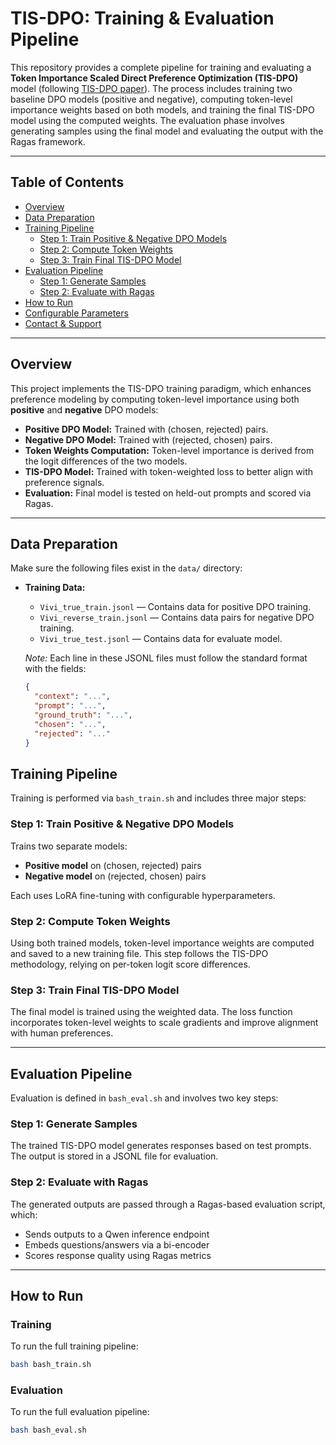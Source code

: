# TIS-DPO: Training & Evaluation Pipeline

This repository provides a complete pipeline for training and evaluating a **Token Importance Scaled Direct Preference Optimization (TIS-DPO)** model (following [TIS-DPO paper](https://arxiv.org/pdf/2410.04350)). The process includes training two baseline DPO models (positive and negative), computing token-level importance weights based on both models, and training the final TIS-DPO model using the computed weights. The evaluation phase involves generating samples using the final model and evaluating the output with the Ragas framework.

---

## Table of Contents

- [Overview](#overview)
- [Data Preparation](#data-preparation)
- [Training Pipeline](#training-pipeline)
  - [Step 1: Train Positive & Negative DPO Models](#step-1-train-positive--negative-dpo-models)
  - [Step 2: Compute Token Weights](#step-2-compute-token-weights)
  - [Step 3: Train Final TIS-DPO Model](#step-3-train-final-tis-dpo-model)
- [Evaluation Pipeline](#evaluation-pipeline)
  - [Step 1: Generate Samples](#step-1-generate-samples)
  - [Step 2: Evaluate with Ragas](#step-2-evaluate-with-ragas)
- [How to Run](#how-to-run)
- [Configurable Parameters](#configurable-parameters)
- [Contact & Support](#contact--support)

---

## Overview

This project implements the TIS-DPO training paradigm, which enhances preference modeling by computing token-level importance using both **positive** and **negative** DPO models:

- **Positive DPO Model:** Trained with (chosen, rejected) pairs.
- **Negative DPO Model:** Trained with (rejected, chosen) pairs.
- **Token Weights Computation:** Token-level importance is derived from the logit differences of the two models.
- **TIS-DPO Model:** Trained with token-weighted loss to better align with preference signals.
- **Evaluation:** Final model is tested on held-out prompts and scored via Ragas.

---

## Data Preparation

Make sure the following files exist in the `data/` directory:

- **Training Data:**
  - `Vivi_true_train.jsonl` — Contains data for positive DPO training.
  - `Vivi_reverse_train.jsonl` — Contains data pairs for negative DPO training.
  - `Vivi_true_test.jsonl` — Contains data for evaluate model.
  
  _Note:_ Each line in these JSONL files must follow the standard format with the fields:  
  ```json
  {
    "context": "...",
    "prompt": "...",
    "ground_truth": "...",
    "chosen": "...",
    "rejected": "..."
  }

## Training Pipeline

Training is performed via `bash_train.sh` and includes three major steps:

### Step 1: Train Positive & Negative DPO Models

Trains two separate models:

- **Positive model** on (chosen, rejected) pairs
- **Negative model** on (rejected, chosen) pairs

Each uses LoRA fine-tuning with configurable hyperparameters.

### Step 2: Compute Token Weights

Using both trained models, token-level importance weights are computed and saved to a new training file. This step follows the TIS-DPO methodology, relying on per-token logit score differences.

### Step 3: Train Final TIS-DPO Model

The final model is trained using the weighted data. The loss function incorporates token-level weights to scale gradients and improve alignment with human preferences.

---

## Evaluation Pipeline

Evaluation is defined in `bash_eval.sh` and involves two key steps:

### Step 1: Generate Samples

The trained TIS-DPO model generates responses based on test prompts. The output is stored in a JSONL file for evaluation.

### Step 2: Evaluate with Ragas

The generated outputs are passed through a Ragas-based evaluation script, which:
- Sends outputs to a Qwen inference endpoint
- Embeds questions/answers via a bi-encoder
- Scores response quality using Ragas metrics

---

## How to Run

### Training

To run the full training pipeline:

```bash
bash bash_train.sh
```

### Evaluation

To run the full evaluation pipeline:

```bash
bash bash_eval.sh
```
